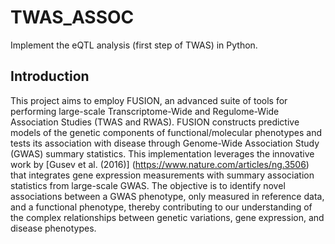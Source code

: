 # TWAS_ASSOC
Implement the eQTL analysis (first step of TWAS) in Python.

## Introduction
This project aims to employ FUSION, an advanced suite of tools for performing large-scale Transcriptome-Wide and Regulome-Wide Association Studies (TWAS and RWAS). FUSION constructs predictive models of the genetic components of functional/molecular phenotypes and tests its association with disease through Genome-Wide Association Study (GWAS) summary statistics. This implementation leverages the innovative work by [Gusev et al. (2016)] (https://www.nature.com/articles/ng.3506) that integrates gene expression measurements with summary association statistics from large-scale GWAS. The objective is to identify novel associations between a GWAS phenotype, only measured in reference data, and a functional phenotype, thereby contributing to our understanding of the complex relationships between genetic variations, gene expression, and disease phenotypes.
